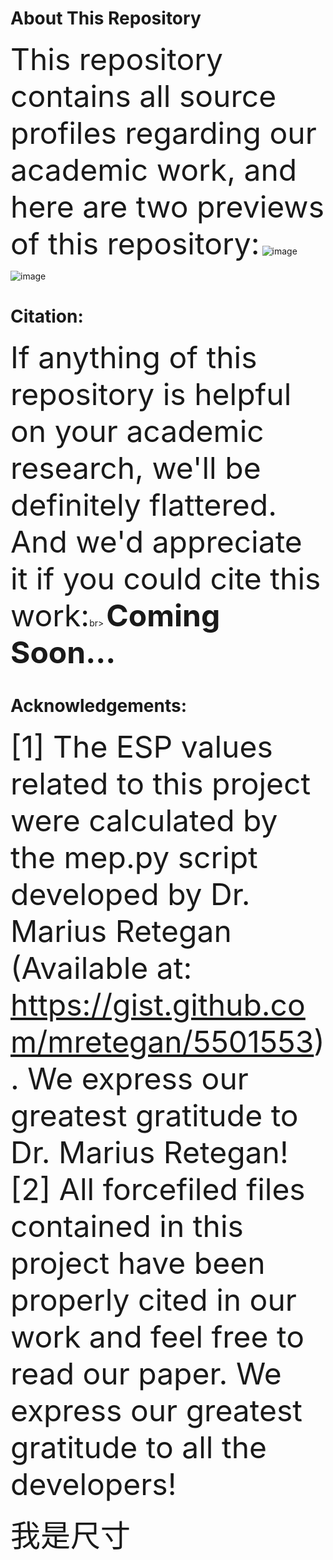 # About This Repository
<font size=20>This repository contains all source profiles regarding our academic work, and here are two previews of this repository:</font>
![image](./figures/1.png)

![image](./figures/2.png)

# Citation:
<font size=20>If anything of this repository is helpful on your academic research, we'll be definitely flattered. And we'd appreciate it if you could cite this work:</font>br>
<font size=20>**Coming Soon...**</font>

# Acknowledgements:
<font size="7">[1] The ESP values related to this project were calculated by the mep.py script developed by Dr. Marius Retegan (Available at: https://gist.github.com/mretegan/5501553). We express our greatest gratitude to Dr. Marius Retegan!</font><br>
<font size="7">[2] All forcefiled files contained in this project have been properly cited in our work and feel free to read our paper. We express our greatest gratitude to all the developers!</font>

<font size=100>我是尺寸</font>
